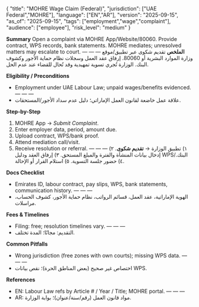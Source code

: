 {
  "title": "MOHRE Wage Claim (Federal)",
  "jurisdiction": ["UAE Federal","MOHRE"],
  "language": ["EN","AR"],
  "version": "2025-09-15",
  "as_of": "2025-09-15",
  "tags": ["employment","wage","complaint"],
  "audience": ["employee"],
  "risk_level": "medium"
}

**Summary**
Open a complaint via MOHRE App/Website/80060. Provide contract, WPS records, bank statements. MOHRE mediates; unresolved matters may escalate to court.
— — —
**الملخص**
تقديم شكوى عبر تطبيق/موقع وزارة الموارد البشرية أو 80060. إرفاق عقد العمل وسجلات نظام حماية الأجور وكشوف البنك. الوزارة تُجري تسوية تمهيدية وقد تُحال للقضاء عند عدم الحل.

**Eligibility / Preconditions**
- Employment under UAE Labour Law; unpaid wages/benefits evidenced.
— — —
- علاقة عمل خاضعة لقانون العمل الإماراتي؛ دليل عدم سداد الأجور/المستحقات.

**Step-by-Step**
1) MOHRE App → *Submit Complaint*.
2) Enter employer data, period, amount due.
3) Upload contract, WPS/bank proof.
4) Attend mediation call/visit.
5) Receive resolution or referral.
— — —
١) تطبيق الوزارة → **تقديم شكوى**.
٢) إدخال بيانات المنشأة والفترة والمبلغ المستحق.
٣) إرفاق العقد ودليل WPS/البنك.
٤) حضور جلسة التسوية.
٥) استلام القرار أو الإحالة.

**Docs Checklist**
- Emirates ID, labour contract, pay slips, WPS, bank statements, communication history.
— — —
- الهوية الإماراتية، عقد العمل، قسائم الرواتب، نظام حماية الأجور، كشوف الحساب، مراسلات.

**Fees & Timelines**
- Filing: free; resolution timelines vary.
— — —
- التقديم: مجانًا؛ المدة تختلف.

**Common Pitfalls**
- Wrong jurisdiction (free zones with own courts); missing WPS data.
— — —
- اختصاص غير صحيح (بعض المناطق الحرة)؛ نقص بيانات WPS.

**References**
- EN: Labour Law refs by Article # / Year / Title; MOHRE portal.
— — —
- AR: مواد قانون العمل (رقم/سنة/عنوان)؛ بوابة الوزارة.
